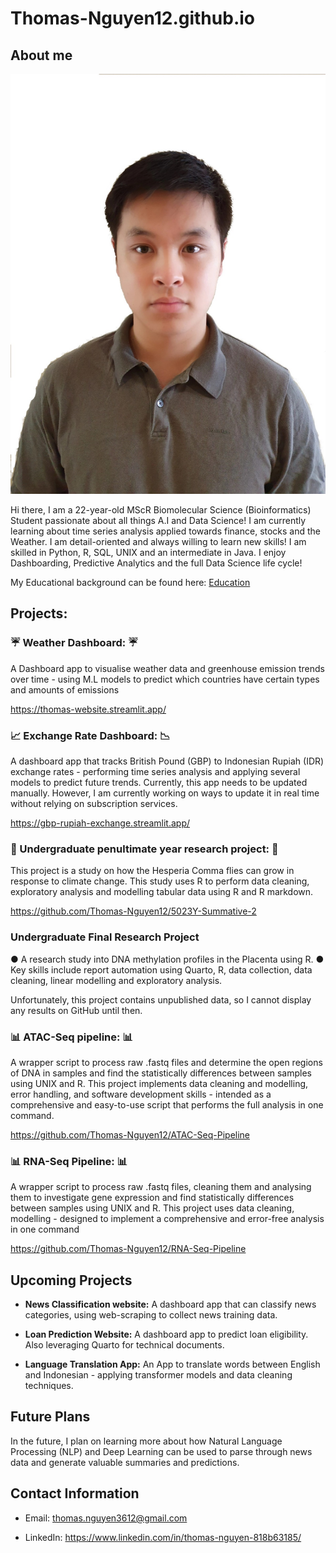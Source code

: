 # Thomas-Nguyen12.github.io


## About me 

![alt text](https://github.com/Thomas-Nguyen12/Thomas-Nguyen12.github.io/blob/main/images/linkedin_picture.JPG?raw=true)



Hi there, I am a 22-year-old MScR Biomolecular Science (Bioinformatics) Student passionate about all things A.I and Data Science! I am currently learning about time series analysis applied towards finance, stocks and the Weather. I am detail-oriented and always willing to learn new skills! I am skilled in Python, R, SQL, UNIX and an intermediate in Java. I enjoy Dashboarding, Predictive Analytics and the full Data Science life cycle!

My Educational background can be found here: [Education](Education.md)

## Projects:

### ☔ Weather Dashboard: ☔
A Dashboard app to visualise weather data and greenhouse emission trends over time - using M.L models to predict which countries have certain types and amounts of emissions 

https://thomas-website.streamlit.app/

### 📈 Exchange Rate Dashboard: 📉 
A dashboard app that tracks British Pound (GBP) to Indonesian Rupiah (IDR) exchange rates - performing time series analysis and applying several models to predict future trends. Currently, this app needs to be updated manually. However, I am currently working on ways to update it in real time without relying on subscription services.

https://gbp-rupiah-exchange.streamlit.app/ 

### 🔬 Undergraduate penultimate year research project: 🔬
This project is a study on how the Hesperia Comma flies can grow in response to climate change.  This study uses R to perform data cleaning, exploratory analysis and modelling tabular data using R and R markdown.

https://github.com/Thomas-Nguyen12/5023Y-Summative-2

### Undergraduate Final Research Project 

●	A research study into DNA methylation profiles in the Placenta using R. 
●	Key skills include report automation using Quarto, R, data collection, data cleaning, linear modelling and exploratory analysis.

Unfortunately, this project contains unpublished data, so I cannot display any results on GitHub until then. 


### 📊 ATAC-Seq pipeline: 📊
A wrapper script to process raw .fastq files and determine the open regions of DNA in samples and find the statistically differences between samples using UNIX and R. This project implements data cleaning and modelling, error handling, and software development skills - intended as a comprehensive and easy-to-use script that performs the full analysis in one command.

https://github.com/Thomas-Nguyen12/ATAC-Seq-Pipeline
  
### 📊 RNA-Seq Pipeline: 📊
A wrapper script to process raw .fastq files, cleaning them and analysing them to investigate gene expression and find statistically differences between samples using UNIX and R. This project uses data cleaning, modelling - designed to implement a comprehensive and error-free analysis in one command 

https://github.com/Thomas-Nguyen12/RNA-Seq-Pipeline

## Upcoming Projects

- <b>News Classification website:</b> A dashboard app that can classify news categories, using web-scraping to collect news training data.

- <b>Loan Prediction Website:</b> A dashboard app to predict loan eligibility. Also leveraging Quarto for technical documents.

- <b>Language Translation App:</b> An App to translate words between English and Indonesian - applying transformer models and data cleaning techniques.

## Future Plans

In the future, I plan on learning more about how Natural Language Processing (NLP) and Deep Learning can be used to parse through news data and generate valuable summaries and predictions.

## Contact Information
- Email: thomas.nguyen3612@gmail.com
  
- LinkedIn: https://www.linkedin.com/in/thomas-nguyen-818b63185/

